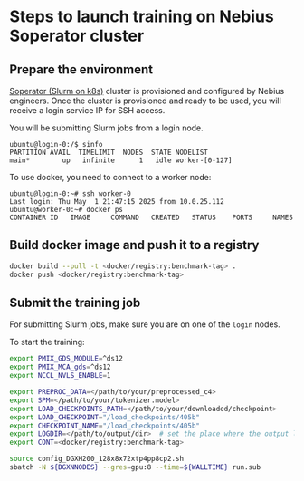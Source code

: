 # Steps to launch training on Nebius Soperator cluster

## Prepare the environment

[Soperator (Slurm on k8s)](https://github.com/nebius/soperator) cluster is provisioned and configured by Nebius engineers. Once the cluster is provisioned and ready to be used, you will receive a login service IP for SSH access.

You will be submitting Slurm jobs from a login node.
```
ubuntu@login-0:/$ sinfo
PARTITION AVAIL  TIMELIMIT  NODES  STATE NODELIST
main*        up   infinite      1   idle worker-[0-127]
```

To use docker, you need to connect to a worker node:

```
ubuntu@login-0:~# ssh worker-0
Last login: Thu May  1 21:47:15 2025 from 10.0.25.112
ubuntu@worker-0:~# docker ps
CONTAINER ID   IMAGE     COMMAND   CREATED   STATUS    PORTS     NAMES
```

## Build docker image and push it to a registry

```bash
docker build --pull -t <docker/registry:benchmark-tag> .
docker push <docker/registry:benchmark-tag>
```

## Submit the training job

For submitting Slurm jobs, make sure you are on one of the `login` nodes.

To start the training:
```bash
export PMIX_GDS_MODULE=^ds12
export PMIX_MCA_gds=^ds12
export NCCL_NVLS_ENABLE=1

export PREPROC_DATA=</path/to/your/preprocessed_c4>
export SPM=</path/to/your/tokenizer.model>
export LOAD_CHECKPOINTS_PATH=</path/to/your/downloaded/checkpoint>
export LOAD_CHECKPOINT="/load_checkpoints/405b"
export CHECKPOINT_NAME="/load_checkpoints/405b"
export LOGDIR=</path/to/output/dir>  # set the place where the output logs will be saved
export CONT=<docker/registry:benchmark-tag>

source config_DGXH200_128x8x72xtp4pp8cp2.sh
sbatch -N ${DGXNNODES} --gres=gpu:8 --time=${WALLTIME} run.sub
```
